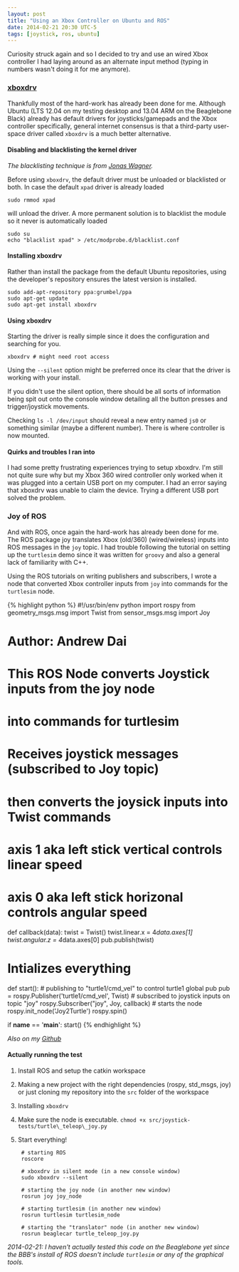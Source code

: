 ```yaml
---
layout: post
title: "Using an Xbox Controller on Ubuntu and ROS"
date: 2014-02-21 20:30 UTC-5
tags: [joystick, ros, ubuntu]
---
```


Curiosity struck again and so I decided to try and use an wired Xbox controller
I had laying around as an alternate input method (typing in numbers wasn't
doing it for me anymore).

### [xboxdrv](http://pingus.seul.org/~grumbel/xboxdrv/)

Thankfully most of the hard-work has already been done for me. Although Ubuntu
(LTS 12.04 on my testing desktop and 13.04 ARM on the Beaglebone Black) already
has default drivers for joysticks/gamepads and the Xbox controller specifically,
general internet consensus is that a third-party user-space driver called
`xboxdrv` is a much better alternative.

#### Disabling and blacklisting the kernel driver

_The blacklisting technique is from [Jonas Wagner](http://29a.ch/2013/2/24/xbox-controller-with-ubuntu-steam-xboxdrv)._

Before using `xboxdrv`, the default driver must be unloaded or blacklisted or
both. In case the default `xpad` driver is already loaded

    sudo rmmod xpad

will unload the driver. A more permanent solution is to blacklist the module so
it never is automatically loaded

    sudo su
    echo "blacklist xpad" > /etc/modprobe.d/blacklist.conf

#### Installing xboxdrv

Rather than install the package from the default Ubuntu repositories, using the
developer's repository ensures the latest version is installed.

    sudo add-apt-repository ppa:grumbel/ppa
    sudo apt-get update
    sudo apt-get install xboxdrv

#### Using xboxdrv

Starting the driver is really simple since it does the configuration and
searching for you.

    xboxdrv # might need root access

Using the `--silent` option might be preferred once its clear that the driver is
working with your install.

If you didn't use the silent option, there should be all sorts of information 
being spit out onto the console window detailing all the button presses and
trigger/joystick movements.

Checking `ls -l /dev/input` should reveal a new entry named `js0` or something
similar (maybe a different number). There is where controller is now mounted.

#### Quirks and troubles I ran into

I had some pretty frustrating experiences trying to setup xboxdrv. I'm still not
quite sure why but my Xbox 360 wired controller only worked when it was plugged
into a certain USB port on my computer. I had an error saying that xboxdrv was
unable to claim the device. Trying a different USB port solved the problem.

### Joy of ROS

And with ROS, once again the hard-work has already been done for me. The ROS
package joy translates Xbox (old/360) (wired/wireless) inputs into ROS
messages in the `joy` topic. I had trouble following the tutorial on setting
up the `turtlesim` demo since it was written for `groovy` and also a general
lack of familiarity with C++.

Using the ROS tutorials on writing publishers and subscribers, I wrote a node
that converted Xbox controller inputs from `joy` into commands for the 
`turtlesim` node.

{% highlight python %}
#!/usr/bin/env python
import rospy
from geometry_msgs.msg import Twist
from sensor_msgs.msg import Joy

# Author: Andrew Dai
# This ROS Node converts Joystick inputs from the joy node
# into commands for turtlesim

# Receives joystick messages (subscribed to Joy topic)
# then converts the joysick inputs into Twist commands
# axis 1 aka left stick vertical controls linear speed
# axis 0 aka left stick horizonal controls angular speed
def callback(data):
    twist = Twist()
    twist.linear.x = 4*data.axes[1]
    twist.angular.z = 4*data.axes[0]
    pub.publish(twist)

# Intializes everything
def start():
    # publishing to "turtle1/cmd_vel" to control turtle1
    global pub
    pub = rospy.Publisher('turtle1/cmd_vel', Twist)
    # subscribed to joystick inputs on topic "joy"
    rospy.Subscriber("joy", Joy, callback)
    # starts the node
    rospy.init_node('Joy2Turtle')
    rospy.spin()

if __name__ == '__main__':
    start()
{% endhighlight %}

_Also on my [Github](https://raw.github.com/BunsenMcDubbs/beaglecar/master/src/joystick-tests/turtle_teleop_joy.py)_

#### Actually running the test

1. Install ROS and setup the catkin workspace

2. Making a new project with the right dependencies (rospy, std_msgs, joy)
or just cloning my repository into the `src` folder of the workspace

3. Installing `xboxdrv`

4. Make sure the node is executable. `chmod +x src/joystick-tests/turtle\_teleop\_joy.py`

5. Start everything!

        # starting ROS
        roscore

        # xboxdrv in silent mode (in a new console window)
        sudo xboxdrv --silent

        # starting the joy node (in another new window)
        rosrun joy joy_node

        # starting turtlesim (in another new window)
        rosrun turtlesim turtlesim_node

        # starting the "translator" node (in another new window)
        rosrun beaglecar turtle_teleop_joy.py

_2014-02-21: I haven't actually tested this code on the Beaglebone yet since the
BBB's install of ROS doesn't include `turtlesim` or any of the graphical tools._


